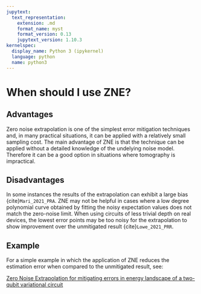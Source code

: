 ```yaml
---
jupytext:
  text_representation:
    extension: .md
    format_name: myst
    format_version: 0.13
    jupytext_version: 1.10.3
kernelspec:
  display_name: Python 3 (ipykernel)
  language: python
  name: python3
---
```


# When should I use ZNE?

## Advantages

Zero noise extrapolation is one of the simplest error mitigation techniques and, in many practical situations, it can be applied with a relatively small sampling cost.
The main advantage of ZNE is that the technique can be applied without a detailed knowledge of
the undelying noise model. Therefore it can be a good option in situations where
tomography is impractical.

## Disadvantages

In some instances the results of the extrapolation can exhibit a large bias
{cite}`Mari_2021_PRA`. ZNE may not be helpful in cases where a low degree
polynomial curve obtained by fitting the noisy expectation values does not match the
zero-noise limit. When using circuits of less trivial depth on real devices, the
lowest error points may be too noisy for the extrapolation to show improvement over
the unmitigated result {cite}`Lowe_2021_PRR`.

## Example

For a simple example in which the application of ZNE reduces the estimation error when
compared to the unmitigated result, see:

[Zero Noise Extrapolation for mitigating errors in energy landscape of a two-qubit
variational circuit](https://mitiq.readthedocs.io/en/latest/examples/simple-landscape-cirq.html)
